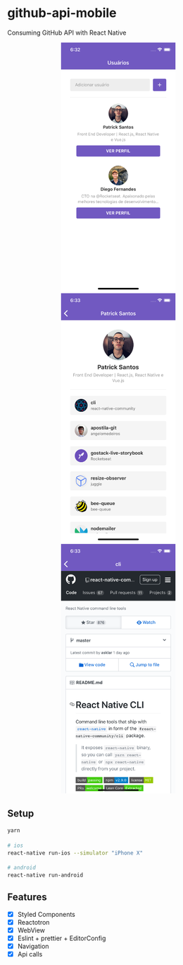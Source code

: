 # github-api-mobile
Consuming GitHub API with React Native

<center>
  <img src="docs/first.png" width="260" />
  <img src="docs/second.png" width="260" />
  <img src="docs/third.png" width="260" />
</center>

## Setup

```bash
yarn

# ios
react-native run-ios --simulator "iPhone X"

# android
react-native run-android
```

## Features
- [x] Styled Components
- [x] Reactotron
- [x] WebView
- [x] Eslint + prettier + EditorConfig
- [x] Navigation
- [x] Api calls
